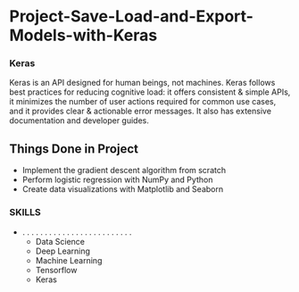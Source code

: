 # Project-Save-Load-and-Export-Models-with-Keras
### Keras
Keras is an API designed for human beings, not machines. Keras follows best practices for reducing cognitive load: it offers consistent & simple APIs, it minimizes the number of user actions required for common use cases, and it provides clear & actionable error messages. It also has extensive documentation and developer guides.

## Things Done in Project
- Implement the gradient descent algorithm from scratch
- Perform logistic regression with NumPy and Python
- Create data visualizations with Matplotlib and Seaborn

### SKILLS 
- . . . . . . . . . . . . . . . . . . . . . . . . .
  - Data Science
  - Deep Learning
  - Machine Learning
  - Tensorflow
  - Keras
